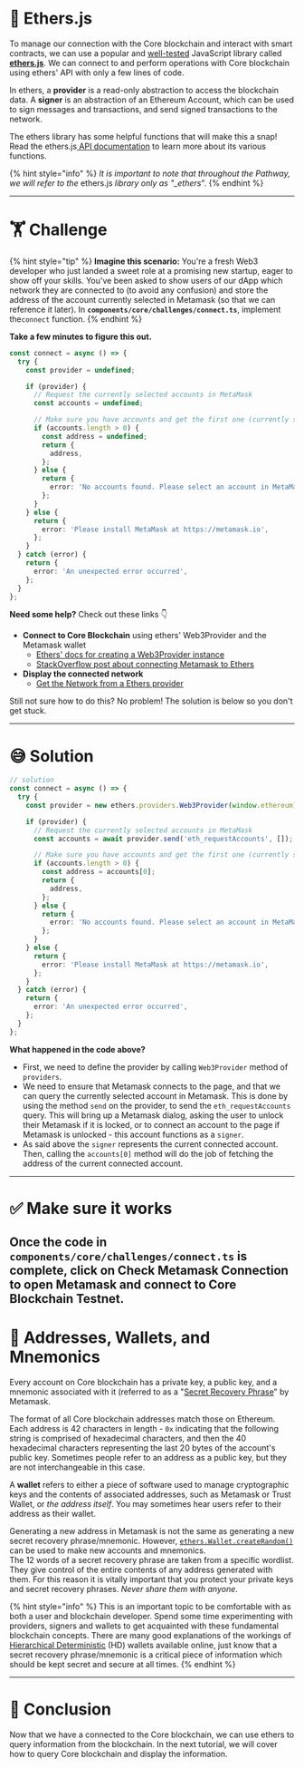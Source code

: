 # 🤔 Ethers.js

To manage our connection with the Core blockchain and interact with smart contracts, we can use a popular and [well-tested](https://docs.ethers.io/v5/testing/) JavaScript library called [**ethers.js**](https://docs.ethers.io/v5/api/). We can connect to and perform operations with Core blockchain using ethers' API with only a few lines of code.

In ethers, a **provider** is a read-only abstraction to access the blockchain data. A **signer** is an abstraction of an Ethereum Account, which can be used to sign messages and transactions, and send signed transactions to the network.

The ethers library has some helpful functions that will make this a snap! Read the ethers.js[ API documentation](https://docs.ethers.io/v5/api/) to learn more about its various functions.

{% hint style="info" %}
_It is important to note that throughout the Pathway, we will refer to the_ ethers.js _library only as "\_ethers_".
{% endhint %}

---

# 🏋️ Challenge

{% hint style="tip" %}
**Imagine this scenario:** You're a fresh Web3 developer who just landed a sweet role at a promising new startup, eager to show off your skills. You've been asked to show users of our dApp which network they are connected to (to avoid any confusion) and store the address of the account currently selected in Metamask (so that we can reference it later). In **`components/core/challenges/connect.ts`**, implement the`connect` function.
{% endhint %}

**Take a few minutes to figure this out.**

```typescript
const connect = async () => {
  try {
    const provider = undefined;

    if (provider) {
      // Request the currently selected accounts in MetaMask
      const accounts = undefined;

      // Make sure you have accounts and get the first one (currently selected)
      if (accounts.length > 0) {
        const address = undefined;
        return {
          address,
        };
      } else {
        return {
          error: 'No accounts found. Please select an account in MetaMask.',
        };
      }
    } else {
      return {
        error: 'Please install MetaMask at https://metamask.io',
      };
    }
  } catch (error) {
    return {
      error: 'An unexpected error occurred',
    };
  }
};
```

**Need some help?** Check out these links 👇

- **Connect to Core Blockchain** using ethers' Web3Provider and the Metamask wallet
  - [Ethers' docs for creating a Web3Provider instance](https://docs.ethers.io/v5/api/providers/other/#Web3Provider)
  - [StackOverflow post about connecting Metamask to Ethers](https://stackoverflow.com/questions/60785630/how-to-connect-ethers-js-with-metamask)
- **Display the connected network**
  - [Get the Network from a Ethers provider](https://docs.ethers.io/v5/api/providers/)

Still not sure how to do this? No problem! The solution is below so you don't get stuck.

---

# 😅 Solution

```typescript
// solution
const connect = async () => {
  try {
    const provider = new ethers.providers.Web3Provider(window.ethereum);

    if (provider) {
      // Request the currently selected accounts in MetaMask
      const accounts = await provider.send('eth_requestAccounts', []);

      // Make sure you have accounts and get the first one (currently selected)
      if (accounts.length > 0) {
        const address = accounts[0];
        return {
          address,
        };
      } else {
        return {
          error: 'No accounts found. Please select an account in MetaMask.',
        };
      }
    } else {
      return {
        error: 'Please install MetaMask at https://metamask.io',
      };
    }
  } catch (error) {
    return {
      error: 'An unexpected error occurred',
    };
  }
};
```

**What happened in the code above?**

- First, we need to define the provider by calling `Web3Provider` method of `providers`.
- We need to ensure that Metamask connects to the page, and that we can query the currently selected account in Metamask. This is done by using the method `send` on the provider, to send the `eth_requestAccounts` query. This will bring up a Metamask dialog, asking the user to unlock their Metamask if it is locked, or to connect an account to the page if Metamask is unlocked - this account functions as a `signer`.
- As said above the `signer` represents the current connected account. Then, calling the `accounts[0]` method will do the job of fetching the address of the current connected account.

---

# ✅ Make sure it works

## Once the code in `components/core/challenges/connect.ts` is complete, click on **Check Metamask Connection** to open Metamask and connect to Core Blockchain Testnet.

# 🔐 Addresses, Wallets, and Mnemonics

Every account on Core blockchain has a private key, a public key, and a mnemonic associated with it (referred to as a "[Secret Recovery Phrase](https://community.metamask.io/t/what-is-a-secret-recovery-phrase-and-how-to-keep-your-crypto-wallet-secure/3440)" by Metamask.

The format of all Core blockchain addresses match those on Ethereum. Each address is 42 characters in length - `0x` indicating that the following string is comprised of hexadecimal characters, and then the 40 hexadecimal characters representing the last 20 bytes of the account's public key. Sometimes people refer to an address as a public key, but they are not interchangeable in this case.

A **wallet** refers to either a piece of software used to manage cryptographic keys and the contents of associated addresses, such as Metamask or Trust Wallet, or _the address itself_. You may sometimes hear users refer to their address as their wallet.

Generating a new address in Metamask is not the same as generating a new secret recovery phrase/mnemonic. However, [`ethers.Wallet.createRandom()`](https://docs.ethers.io/v5/api/signer/#Wallet-createRandom) can be used to make new accounts and mnemonics.  
The 12 words of a secret recovery phrase are taken from a specific wordlist. They give control of the entire contents of any address generated with them. For this reason it is vitally important that you protect your private keys and secret recovery phrases. _Never share them with anyone_.

{% hint style="info" %}
This is an important topic to be comfortable with as both a user and blockchain developer. Spend some time experimenting with providers, signers and wallets to get acquainted with these fundamental blockchain concepts. There are many good explanations of the workings of [Hierarchical Deterministic](https://weteachblockchain.org/courses/bitcoin-for-developers/3/hd-wallets) (HD) wallets available online, just know that a secret recovery phrase/mnemonic is a critical piece of information which should be kept secret and secure at all times.
{% endhint %}

---

# 🏁 Conclusion

Now that we have a connected to the Core blockchain, we can use ethers to query information from the blockchain. In the next tutorial, we will cover how to query Core blockchain and display the information.
